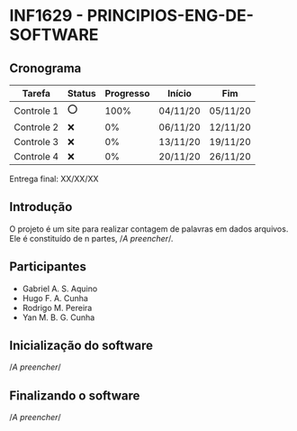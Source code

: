 # INF1629 - PRINCIPIOS-ENG-DE-SOFTWARE

## Cronograma
Tarefa | Status | Progresso | Início | Fim
------ | ------ | --------- | ------ | ----
Controle 1 | :o: | 100% | 04/11/20 | 05/11/20
Controle 2 | :x: | 0% | 06/11/20 | 12/11/20
Controle 3 | :x: | 0% | 13/11/20 | 19/11/20
Controle 4 | :x: | 0% | 20/11/20 | 26/11/20

Entrega final: XX/XX/XX


## Introdução
O projeto é um site para realizar contagem de palavras em dados arquivos. 
Ele é constituído de n partes, /*A preencher*/.

## Participantes
* Gabriel A. S. Aquino
* Hugo F. A. Cunha
* Rodrigo M. Pereira 
* Yan M. B. G. Cunha 


## Inicialização do software
 /*A preencher*/

## Finalizando o software 
 /*A preencher*/
